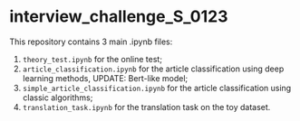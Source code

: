 # interview_challenge_S_0123

This repository contains 3 main .ipynb files:
1. `theory_test.ipynb` for the online test;
2. `article_classification.ipynb` for the article classification using deep learning methods, UPDATE: Bert-like model;
3. `simple_article_classification.ipynb` for the article classification using classic algorithms;
4. `translation_task.ipynb` for the translation task on the toy dataset. 
